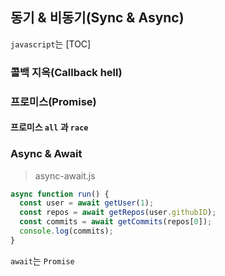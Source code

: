## 동기 & 비동기(Sync & Async)
`javascript`는 
[TOC]
### 콜백 지옥(Callback hell)

### 프로미스(Promise)
#### 프로미스 `all` 과 `race`

### Async & Await 
> async-await.js
```javascript
async function run() {
  const user = await getUser(1);
  const repos = await getRepos(user.githubID);
  const commits = await getCommits(repos[0]);
  console.log(commits);
}
```
`await`는 `Promise`